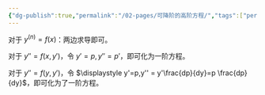 ```yaml
---
{"dg-publish":true,"permalink":"/02-pages/可降阶的高阶方程/","tags":["personal/blog","math/高等数学/微分方程"]}
---
```


对于 $\displaystyle y^{(n)}= f(x)$：两边求导即可。

对于 $\displaystyle y''=f(x,y')$，令 $\displaystyle y'=p,y''=p'$，即可化为一阶方程。

对于 $\displaystyle y''=f(y,y')$，令 $\displaystyle y'=p,y'' = y'\frac{dp}{dy}=p \frac{dp}{dy}$，即可化为了一阶方程。